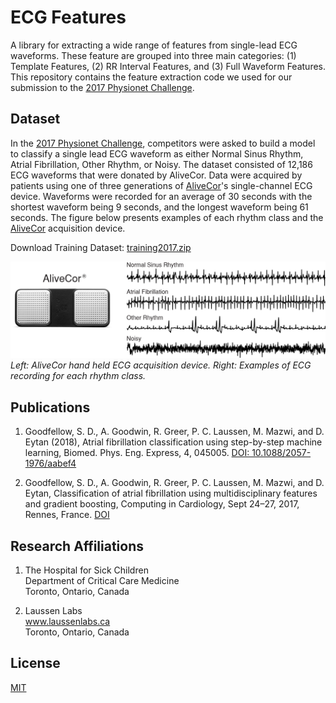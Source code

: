 # ECG Features
A library for extracting a wide range of features from single-lead ECG waveforms. These feature are grouped into three
main categories: (1) Template Features, (2) RR Interval Features, and (3) Full Waveform Features. This repository 
contains the feature extraction code we used for our submission to the 
[2017 Physionet Challenge](https://www.physionet.org/challenge/2017/). 

## Dataset
In the [2017 Physionet Challenge](https://www.physionet.org/challenge/2017/), competitors were asked to build a model to 
classify a single lead ECG waveform as either Normal Sinus Rhythm, Atrial Fibrillation, Other Rhythm, or Noisy. The 
dataset consisted of 12,186 ECG waveforms that were donated by AliveCor. Data were acquired by patients using one of 
three generations of [AliveCor](https://www.alivecor.com/)'s single-channel ECG device. Waveforms were recorded for an 
average of 30 seconds with the shortest waveform being 9 seconds, and the longest waveform being 61 seconds. The figure 
below presents examples of each rhythm class and the [AliveCor](https://www.alivecor.com/) acquisition device.

Download Training Dataset: [training2017.zip](https://www.physionet.org/challenge/2017/training2017.zip)

![Waveform Image](figures/waveform_examples.png) 
*Left: AliveCor hand held ECG acquisition device. Right: Examples of ECG recording for each rhythm class.*

## Publications
1.	Goodfellow, S. D., A. Goodwin, R. Greer, P. C. Laussen, M. Mazwi, and D. Eytan (2018), Atrial fibrillation 
classification using step-by-step machine learning, Biomed. Phys. Eng. Express, 4, 045005. 
[DOI: 10.1088/2057-1976/aabef4](http://iopscience.iop.org/article/10.1088/2057-1976/aabef4) 

2. Goodfellow, S. D., A. Goodwin, R. Greer, P. C. Laussen, M. Mazwi, and D. Eytan, Classification of atrial fibrillation 
using multidisciplinary features and gradient boosting, Computing in Cardiology, Sept 24–27, 2017, Rennes, France. 
[DOI](http://www.cinc.org/archives/2017/pdf/361-352.pdf)

## Research Affiliations
1. The Hospital for Sick Children <br>
Department of Critical Care Medicine  <br>
Toronto, Ontario, Canada

2. Laussen Labs <br>
www.laussenlabs.ca  <br>
Toronto, Ontario, Canada

## License
[MIT](LICENSE.txt)